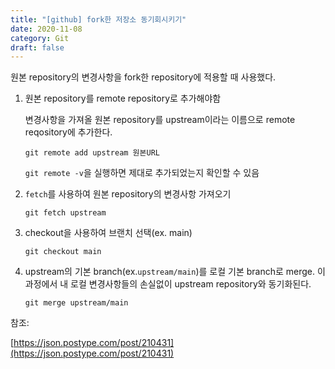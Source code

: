 ```yaml
---
title: "[github] fork한 저장소 동기회시키기"
date: 2020-11-08
category: Git
draft: false
---
```


원본 repository의 변경사항을 fork한 repository에 적용할 때 사용했다.

1. 원본 repository를 remote repository로 추가해야함

   변경사항을 가져올 원본 repository를 upstream이라는 이름으로 remote reqository에 추가한다.

   ```
   git remote add upstream 원본URL
   ```

   `git remote -v`을 실행하면 제대로 추가되었는지 확인할 수 있음

2. `fetch`를 사용하여 원본 repository의 변경사항 가져오기

   ```
   git fetch upstream
   ```

3. checkout을 사용하여 브랜치 선택(ex. main)

   ```
   git checkout main
   ```

4. upstream의 기본 branch(ex.`upstream/main`)를 로컬 기본 branch로 merge. 이 과정에서 내 로컬 변경사항들의 손실없이 upstream repository와 동기화된다.

   ```
   git merge upstream/main
   ```

참조:

[https://json.postype.com/post/210431](https://json.postype.com/post/210431)
